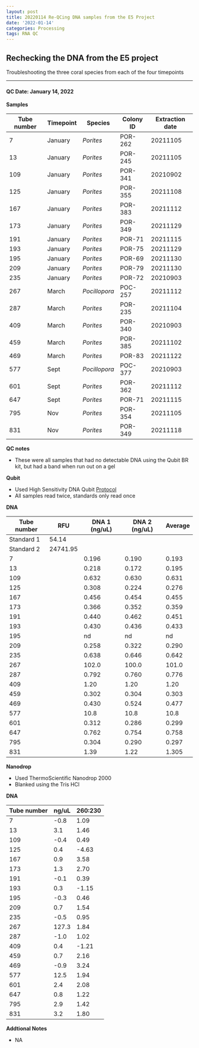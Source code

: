 ```yaml
---
layout: post
title: 20220114 Re-QCing DNA samples from the E5 Project
date: '2022-01-14'
categories: Processing
tags: RNA QC
---
```


## Rechecking the DNA from the E5 project

Troubleshooting the three coral species from each of the four timepoints

---

#### QC Date: January 14, 2022

**Samples**

| Tube number 	| Timepoint	   	| Species	    | Colony ID 	| Extraction date | 
|-------------	|------------	|-------------	|-------------	|-------------	  |
| 7			 	| January	 	| *Porites*		| POR-262      	| 20211105   	  | 
| 13			| January	 	| *Porites*		| POR-245	    | 20211105		  | 
| 109		 	| January	  	| *Porites*		| POR-341     	| 20210902  	  | 
| 125		 	| January		| *Porites* 	| POR-355      	| 20211108   	  | 
| 167			| January 		| *Porites*		| POR-383	    | 20211112		  | 
| 173		 	| January	  	| *Porites*		| POR-349     	| 20211129  	  | 
| 191		 	| January		| *Porites*  	| POR-71      	| 20211115    	  | 
| 193			| January	 	| *Porites*		| POR-75	    | 20211129		  | 
| 195		 	| January		| *Porites* 	| POR-69     	| 20211130  	  | 
| 209		 	| January	 	| *Porites*	 	| POR-79     	| 20211130   	  | 
| 235			| January	 	| *Porites*		| POR-72	    | 20210903		  | 
| 267		 	| March		  	| *Pocillopora* | POC-257     	| 20211112  	  | 
| 287		 	| March		 	| *Porites*		| POR-235      	| 20211104   	  | 
| 409			| March		 	| *Porites*		| POR-340	    | 20210903		  | 
| 459		 	| March		  	| *Porites*		| POR-385     	| 20211102  	  | 
| 469		 	| March		 	| *Porites* 	| POR-83      	| 20211122   	  | 
| 577			| Sept 			| *Pocillopora*	| POC-377	    | 20210903		  | 
| 601		 	| Sept	  		| *Porites*		| POR-362     	| 20211112  	  | 
| 647		 	| Sept		 	| *Porites*  	| POR-71      	| 20211115   	  | 
| 795			| Nov	 		| *Porites*		| POR-354	    | 20211105		  | 
| 831		 	| Nov		  	| *Porites*		| POR-349     	| 20211118  	  | 


**QC notes**
 - These were all samples that had no detectable DNA using the Qubit BR kit, but had a band when run out on a gel


**Qubit**
 - Used High Sensitivity DNA Qubit [Protocol](https://meschedl.github.io/MESPutnam_Open_Lab_Notebook/Qubit-Protocol/)
 - All samples read twice, standards only read once


**DNA**


| Tube number 	| RFU		   	| DNA 1 (ng/uL) | DNA 2 (ng/uL) | Average     	|
|-------------	|------------	|-------------	|-------------	|-------------	|
| Standard 1  	| 54.14		 	| 		      	| 		      	|	         	|
| Standard 2 	| 24741.95	 	| 		    	| 		    	| 	        	|
| 7			 	|		     	| 0.196	     	| 0.190	     	| 0.193        	|
| 13		 	| 			   	| 0.218        	| 0.172        	| 0.195         |
| 109		  	|		     	| 0.632        	| 0.630        	| 0.631        	|
| 125		 	| 			   	| 0.308      	| 0.224        	| 0.276       	|
| 167		  	|		     	| 0.456        	| 0.454        	| 0.455        	|
| 173		 	| 			   	| 0.366        	| 0.352        	| 0.359        	|
| 191		  	|		     	| 0.440        	| 0.462        	| 0.451        	|
| 193		 	| 			   	| 0.430        	| 0.436        	| 0.433        	|
| 195		  	|		     	| nd        	| nd        	| nd         	|
| 209		 	| 			   	| 0.258        	| 0.322        	| 0.290        	|
| 235		  	|		     	| 0.638        	| 0.646        	| 0.642        	|
| 267		 	| 			   	| 102.0        	| 100.0        	| 101.0       	|
| 287		 	|		     	| 0.792	     	| 0.760	     	| 0.776        	|
| 409		 	| 			   	| 1.20        	| 1.20         	| 1.20         	|
| 459		  	|		     	| 0.302        	| 0.304        	| 0.303        	|
| 469		 	| 			   	| 0.430        	| 0.524        	| 0.477       	|
| 577		  	|		     	| 10.8        	| 10.8         	| 10.8        	|
| 601		 	| 			   	| 0.312        	| 0.286        	| 0.299        	|
| 647		  	|		     	| 0.762        	| 0.754        	| 0.758        	|
| 795		 	| 			   	| 0.304        	| 0.290        	| 0.297        	|
| 831		  	|		     	| 1.39        	| 1.22        	| 1.305         	|

**Nanodrop**
 - Used ThermoScientific Nanodrop 2000
 - Blanked using the Tris HCl

**DNA**

| Tube number 	| ng/uL		   	| 260:230       |
|-------------	|-------------	|-------------	|
| 7			 	| -0.8		    | 1.09	     	| 
| 13		 	| 3.1		 	| 1.46        	| 
| 109		  	| -0.4		    | 0.49        	| 
| 125		 	| 0.4		   	| -4.63        	| 
| 167		  	| 0.9	     	| 3.58        	| 
| 173		 	| 1.3		   	| 2.70        	| 
| 191		  	| -0.1	     	| 0.39        	| 
| 193		 	| 0.3		   	| -1.15        	| 
| 195		  	| -0.3	     	| 0.46        	| 
| 209		 	| 0.7		   	| 1.54        	| 
| 235		  	| -0.5	     	| 0.95        	| 
| 267		 	| 127.3		   	| 1.84        	| 
| 287		 	| -1.0	     	| 1.02	     	| 
| 409		 	| 0.4		   	| -1.21        	| 
| 459		  	| 0.7	     	| 2.16        	| 
| 469		 	| -0.9		   	| 3.24        	| 
| 577		  	| 12.5	     	| 1.94        	| 
| 601		 	| 2.4		   	| 2.08        	| 
| 647		  	| 0.8	     	| 1.22        	| 
| 795		 	| 2.9		   	| 1.42        	| 
| 831		  	| 3.2	     	| 1.80        	| 



 **Addtional Notes**
  - NA

